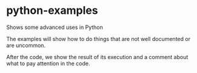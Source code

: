 # python-examples
Shows some advanced uses in Python

The examples will show how to do things that are not well documented or are uncommon.

After the code, we show the result of its execution and a comment about what to pay attention in the code.
